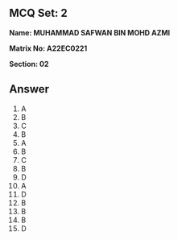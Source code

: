 ## MCQ Set: 2 

**Name: MUHAMMAD SAFWAN BIN MOHD AZMI**

**Matrix No: A22EC0221**

**Section: 02**

## Answer
1. A
2. B
3. C
4. B
5. A
6. B
7. C
8. B
9. D
10. A
11. D
12. B
13. B
14. B
15. D

